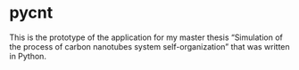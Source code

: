 # pycnt

This is the prototype of the application for my master thesis “Simulation of the process of carbon nanotubes system self-organization” that was written in Python.
